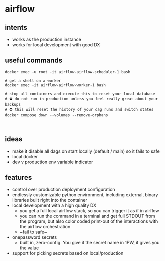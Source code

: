 # airflow

## intents
* works as the production instance
* works for local development with good DX

## useful commands
```
docker exec -u root -it airflow-airflow-scheduler-1 bash

# get a shell on a worker
docker exec -it airflow-airflow-worker-1 bash

# stop all containers and execute this to reset your local database
# ⛔️ do not run in production unless you feel really great about your backups
# ⛔️ this will reset the history of your dag runs and switch states
docker compose down --volumes --remove-orphans



```

## ideas
* make it disable all dags on start locally (default / main) so it fails to safe
* local docker
* dev v production env variable indicator

## features
* control over production deployment configuration
* endlessly customizable python environment, including external, binary libraries built right into the container
* local development with a high quality DX
  * you get a full local airflow stack, so you can trigger it as if in airflow
  * you can run the command in a terminal and get full STDOUT from the program, but also color coded print-out of the interactions with the airflow orchestration
  * ~fail to safe~
* onepassword secrets
  * built in, zero-config. You give it the secret name in 1PW, it gives you the value
* support for picking secrets based on local/production